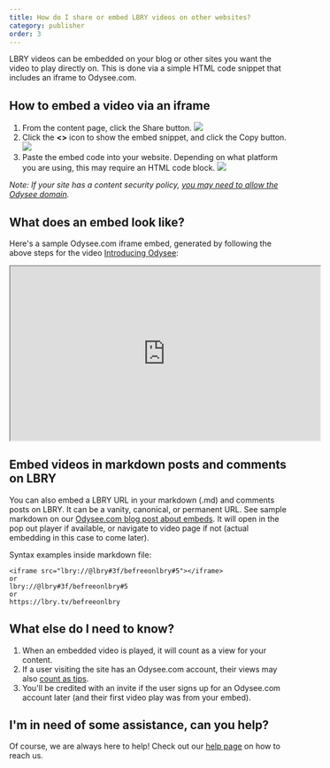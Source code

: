 ```yaml
---
title: How do I share or embed LBRY videos on other websites?
category: publisher
order: 3
---
```


LBRY videos can be embedded on your blog or other sites you want the video to play directly on. This is done via a simple HTML code snippet that includes an iframe to Odysee.com.

## How to embed a video via an iframe

1. From the content page, click the Share button.
   ![](https://spee.ch/5/b1d1d3c0f3cc4d98.png)
2. Click the **<>** icon to show the embed snippet, and click the Copy button.
   ![](https://spee.ch/b/d34ce0643fb7725a.png)
3. Paste the embed code into your website. Depending on what platform you are using, this may require an HTML code block.
   ![](https://spee.ch/5/embed-3.jpg)
   
*Note: If your site has a content security policy, [you may need to allow the Odysee domain](https://docs.hcaptcha.com/#content-security-policy-settings).*

## What does an embed look like?

Here's a sample Odysee.com iframe embed, generated by following the above steps for the video [Introducing Odysee](https://open.lbry.com/@lbry:3f/odysee:7?r=9PLaAYVfz6NLQa81fdSLpcvVhWm7joNV):

<iframe id="lbry-iframe" width="560" height="315" src="https://odysee.com/$/embed/odysee/7a416c44a6888d94fe045241bbac055c726332aa?r=9PLaAYVfz6NLQa81fdSLpcvVhWm7joNV" allowfullscreen></iframe>

## Embed videos in markdown posts and comments on LBRY

You can also embed a LBRY URL in your markdown (.md) and comments posts on LBRY. It can be a vanity, canonical, or permanent URL. See sample markdown on our [Odysee.com blog post about embeds](https://odysee.com/@lbry:3f/embedforscience:0). It will open in the pop out player if available, or navigate to video page if not (actual embedding in this case to come later). 

Syntax examples inside markdown file:

```
<iframe src="lbry://@lbry#3f/befreeonlbry#5"></iframe>
or 
lbry://@lbry#3f/befreeonlbry#5
or 
https://lbry.tv/befreeonlbry
```

## What else do I need to know?

1. When an embedded video is played, it will count as a view for your content.
1. If a user visiting the site has an Odysee.com account, their views may also [count as tips](/faq/rewards#contentview).
1. You'll be credited with an invite if the user signs up for an Odysee.com account later (and their first video play was from your embed).

## I'm in need of some assistance, can you help?

Of course, we are always here to help! Check out our [help page](/faq/support) on how to reach us.

